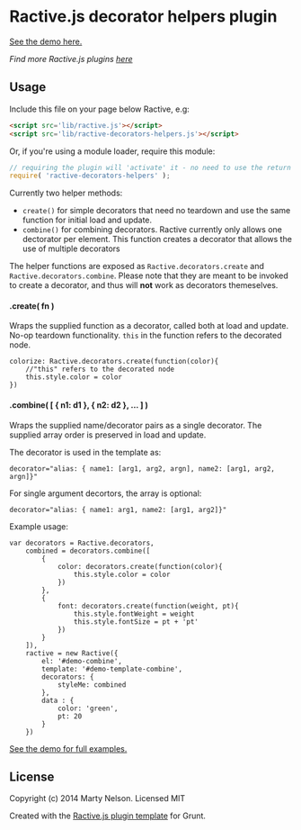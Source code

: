 Ractive.js decorator helpers plugin
===================================

[See the demo here.](https://martypdx.github.io/ractive-decorator-helpers)

*Find more Ractive.js plugins [here](http://docs.ractivejs.org/latest/plugins)*


Usage
-----

Include this file on your page below Ractive, e.g:

```html
<script src='lib/ractive.js'></script>
<script src='lib/ractive-decorators-helpers.js'></script>
```

Or, if you're using a module loader, require this module:

```js
// requiring the plugin will 'activate' it - no need to use the return value
require( 'ractive-decorators-helpers' );
```

Currently two helper methods:
- `create()` for simple decorators that need no teardown and use the same function for initial load and update.
- `combine()` for combining decorators. Ractive currently only allows one dectorator per element. This function creates a decorator that allows the use of multiple decorators
		
The helper functions are exposed as `Ractive.decorators.create` and `Ractive.decorators.combine`. 
Please note that they are meant to be invoked to create a decorator,  and thus will __not__ work as decorators themeselves.

#### .create( fn )

Wraps the supplied function as a decorator, called both at load and update. No-op teardown functionality.
`this` in the function refers to the decorated node.
```
colorize: Ractive.decorators.create(function(color){
	//"this" refers to the decorated node
	this.style.color = color 
})
```
		
#### .combine( [ { n1: d1 }, { n2: d2 }, ... ] )

Wraps the supplied name/decorator pairs as a single decorator. The supplied array order is preserved in load and update.

The decorator is used in the template as:
```
decorator="alias: { name1: [arg1, arg2, argn], name2: [arg1, arg2, argn]}"
```
For single argument decortors, the array is optional:
```
decorator="alias: { name1: arg1, name2: [arg1, arg2]}"
```
Example usage:
```
var decorators = Ractive.decorators,
	combined = decorators.combine([
		{
			color: decorators.create(function(color){
				this.style.color = color 
			})
		},
		{
			font: decorators.create(function(weight, pt){
				this.style.fontWeight = weight
				this.style.fontSize = pt + 'pt'
			})		
		}
	]),
	ractive = new Ractive({
		el: '#demo-combine',
		template: '#demo-template-combine',
		decorators: {
			styleMe: combined
		},
		data : {
			color: 'green',
			pt: 20
		}
	})
```

[See the demo for full examples.](https://martypdx.github.io/ractive-decorator-helpers)

License
-------

Copyright (c) 2014 Marty Nelson. Licensed MIT

Created with the [Ractive.js plugin template](https://github.com/RactiveJS/Plugin-template) for Grunt.
